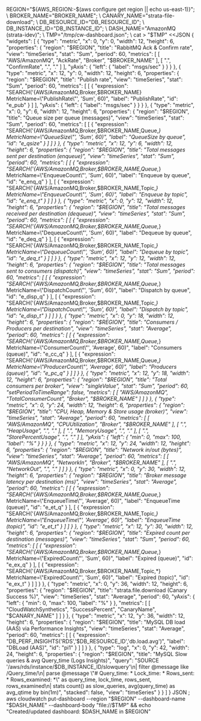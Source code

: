 REGION="${AWS_REGION:-$(aws configure get region || echo us-east-1)}"; \
BROKER_NAME="BROKER_NAME"; \
CANARY_NAME="strata-file-download"; \
DB_RESOURCE_ID="DB_RESOURCE_ID"; \
DB_INSTANCE_ID="DB_INSTANCE_ID"; \
DASH_NAME="AmazonMQ (strata-idev)"; \
TMP="/tmp/cw-dashboard.json"; \
cat > "$TMP" <<JSON
{
  "widgets": [
    {
      "type": "metric",
      "x": 0, "y": 0, "width": 12, "height": 6,
      "properties": {
        "region": "$REGION",
        "title": "RabbitMQ Ack & Confirm rate",
        "view": "timeSeries",
        "stat": "Sum",
        "period": 60,
        "metrics": [
          [ "AWS/AmazonMQ", "AckRate", "Broker", "$BROKER_NAME" ],
          [ ".", "ConfirmRate", ".", "." ]
        ],
        "yAxis": { "left": { "label": "msgs/sec" } }
      }
    },
    {
      "type": "metric",
      "x": 12, "y": 0, "width": 12, "height": 6,
      "properties": {
        "region": "$REGION",
        "title": "Publish rate",
        "view": "timeSeries",
        "stat": "Sum",
        "period": 60,
        "metrics": [
          [ { "expression": "SEARCH('{AWS/AmazonMQ,Broker,$BROKER_NAME} MetricName=\\"PublishRate\\"', 'Sum', 60)", "label": "PublishRate", "id": "e_pub" } ]
        ],
        "yAxis": { "left": { "label": "msgs/sec" } }
      }
    },
    {
      "type": "metric",
      "x": 0, "y": 6, "width": 12, "height": 6,
      "properties": {
        "region": "$REGION",
        "title": "Queue size per queue (messages)",
        "view": "timeSeries",
        "stat": "Sum",
        "period": 60,
        "metrics": [
          [ { "expression": "SEARCH('{AWS/AmazonMQ,Broker,$BROKER_NAME,Queue,*} MetricName=\\"QueueSize\\"', 'Sum', 60)", "label": "QueueSize by queue", "id": "e_qsize" } ]
        ]
      }
    },
    {
      "type": "metric",
      "x": 12, "y": 6, "width": 12, "height": 6,
      "properties": {
        "region": "$REGION",
        "title": "Total messages sent per destination (enqueue)",
        "view": "timeSeries",
        "stat": "Sum",
        "period": 60,
        "metrics": [
          [ { "expression": "SEARCH('{AWS/AmazonMQ,Broker,$BROKER_NAME,Queue,*} MetricName=\\"EnqueueCount\\"', 'Sum', 60)", "label": "Enqueue by queue", "id": "e_enq_q" } ],
          [ { "expression": "SEARCH('{AWS/AmazonMQ,Broker,$BROKER_NAME,Topic,*} MetricName=\\"EnqueueCount\\"', 'Sum', 60)", "label": "Enqueue by topic", "id": "e_enq_t" } ]
        ]
      }
    },
    {
      "type": "metric",
      "x": 0, "y": 12, "width": 12, "height": 6,
      "properties": {
        "region": "$REGION",
        "title": "Total messages received per destination (dequeue)",
        "view": "timeSeries",
        "stat": "Sum",
        "period": 60,
        "metrics": [
          [ { "expression": "SEARCH('{AWS/AmazonMQ,Broker,$BROKER_NAME,Queue,*} MetricName=\\"DequeueCount\\"', 'Sum', 60)", "label": "Dequeue by queue", "id": "e_deq_q" } ],
          [ { "expression": "SEARCH('{AWS/AmazonMQ,Broker,$BROKER_NAME,Topic,*} MetricName=\\"DequeueCount\\"', 'Sum', 60)", "label": "Dequeue by topic", "id": "e_deq_t" } ]
        ]
      }
    },
    {
      "type": "metric",
      "x": 12, "y": 12, "width": 12, "height": 6,
      "properties": {
        "region": "$REGION",
        "title": "Total messages sent to consumers (dispatch)",
        "view": "timeSeries",
        "stat": "Sum",
        "period": 60,
        "metrics": [
          [ { "expression": "SEARCH('{AWS/AmazonMQ,Broker,$BROKER_NAME,Queue,*} MetricName=\\"DispatchCount\\"', 'Sum', 60)", "label": "Dispatch by queue", "id": "e_disp_q" } ],
          [ { "expression": "SEARCH('{AWS/AmazonMQ,Broker,$BROKER_NAME,Topic,*} MetricName=\\"DispatchCount\\"', 'Sum', 60)", "label": "Dispatch by topic", "id": "e_disp_t" } ]
        ]
      }
    },
    {
      "type": "metric",
      "x": 0, "y": 18, "width": 12, "height": 6,
      "properties": {
        "region": "$REGION",
        "title": "Consumers / Producers per destination",
        "view": "timeSeries",
        "stat": "Average",
        "period": 60,
        "metrics": [
          [ { "expression": "SEARCH('{AWS/AmazonMQ,Broker,$BROKER_NAME,Queue,*} MetricName=\\"ConsumerCount\\"', 'Average', 60)", "label": "Consumers (queue)", "id": "e_cc_q" } ],
          [ { "expression": "SEARCH('{AWS/AmazonMQ,Broker,$BROKER_NAME,Queue,*} MetricName=\\"ProducerCount\\"', 'Average', 60)", "label": "Producers (queue)", "id": "e_pc_q" } ]
        ]
      }
    },
    {
      "type": "metric",
      "x": 12, "y": 18, "width": 12, "height": 6,
      "properties": {
        "region": "$REGION",
        "title": "Total consumers per broker",
        "view": "singleValue",
        "stat": "Sum",
        "period": 60,
        "setPeriodToTimeRange": false,
        "metrics": [
          [ "AWS/AmazonMQ", "TotalConsumerCount", "Broker", "$BROKER_NAME" ]
        ]
      }
    },
    {
      "type": "metric",
      "x": 0, "y": 24, "width": 12, "height": 6,
      "properties": {
        "region": "$REGION",
        "title": "CPU, Heap, Memory & Store usage (broker)",
        "view": "timeSeries",
        "stat": "Average",
        "period": 60,
        "metrics": [
          [ "AWS/AmazonMQ", "CPUUtilization", "Broker", "$BROKER_NAME" ],
          [ ".", "HeapUsage", ".", "." ],
          [ ".", "MemoryUsage", ".", "." ],
          [ ".", "StorePercentUsage", ".", "." ]
        ],
        "yAxis": { "left": { "min": 0, "max": 100, "label": "%" } }
      }
    },
    {
      "type": "metric",
      "x": 12, "y": 24, "width": 12, "height": 6,
      "properties": {
        "region": "$REGION",
        "title": "Network in/out (bytes)",
        "view": "timeSeries",
        "stat": "Average",
        "period": 60,
        "metrics": [
          [ "AWS/AmazonMQ", "NetworkIn", "Broker", "$BROKER_NAME" ],
          [ ".", "NetworkOut", ".", "." ]
        ]
      }
    },
    {
      "type": "metric",
      "x": 0, "y": 30, "width": 12, "height": 6,
      "properties": {
        "region": "$REGION",
        "title": "Broker message latency per destination (ms)",
        "view": "timeSeries",
        "stat": "Average",
        "period": 60,
        "metrics": [
          [ { "expression": "SEARCH('{AWS/AmazonMQ,Broker,$BROKER_NAME,Queue,*} MetricName=\\"EnqueueTime\\"', 'Average', 60)", "label": "EnqueueTime (queue)", "id": "e_et_q" } ],
          [ { "expression": "SEARCH('{AWS/AmazonMQ,Broker,$BROKER_NAME,Topic,*} MetricName=\\"EnqueueTime\\"', 'Average', 60)", "label": "EnqueueTime (topic)", "id": "e_et_t" } ]
        ]
      }
    },
    {
      "type": "metric",
      "x": 12, "y": 30, "width": 12, "height": 6,
      "properties": {
        "region": "$REGION",
        "title": "Expired count per destination (messages)",
        "view": "timeSeries",
        "stat": "Sum",
        "period": 60,
        "metrics": [
          [ { "expression": "SEARCH('{AWS/AmazonMQ,Broker,$BROKER_NAME,Queue,*} MetricName=\\"ExpiredCount\\"', 'Sum', 60)", "label": "Expired (queue)", "id": "e_ex_q" } ],
          [ { "expression": "SEARCH('{AWS/AmazonMQ,Broker,$BROKER_NAME,Topic,*} MetricName=\\"ExpiredCount\\"', 'Sum', 60)", "label": "Expired (topic)", "id": "e_ex_t" } ]
        ]
      }
    },
    {
      "type": "metric",
      "x": 0, "y": 36, "width": 12, "height": 6,
      "properties": {
        "region": "$REGION",
        "title": "strata.file.download (Canary Success %)",
        "view": "timeSeries",
        "stat": "Average",
        "period": 60,
        "yAxis": { "left": { "min": 0, "max": 100, "label": "%" } },
        "metrics": [
          [ "CloudWatchSynthetics", "SuccessPercent", "CanaryName", "$CANARY_NAME" ]
        ]
      }
    },
    {
      "type": "metric",
      "x": 12, "y": 36, "width": 12, "height": 6,
      "properties": {
        "region": "$REGION",
        "title": "MySQL DB load (AAS) via Performance Insights",
        "view": "timeSeries",
        "stat": "Average",
        "period": 60,
        "metrics": [
          [ { "expression": "DB_PERF_INSIGHTS('RDS','$DB_RESOURCE_ID','db.load.avg')", "label": "DBLoad (AAS)", "id": "pi1" } ]
        ]
      }
    },
    {
      "type": "log",
      "x": 0, "y": 42, "width": 24, "height": 6,
      "properties": {
        "region": "$REGION",
        "title": "MySQL Slow queries & avg Query_time (Logs Insights)",
        "query": "SOURCE '/aws/rds/instance/$DB_INSTANCE_ID/slowquery'\\n| filter @message like /Query_time/\\n| parse @message \\"# Query_time: * Lock_time: * Rows_sent: * Rows_examined: *\\" as query_time, lock_time, rows_sent, rows_examined\\n| stats count() as slow_queries, avg(query_time) as avg_qtime by bin(1m)",
        "stacked": false,
        "view": "timeSeries"
      }
    }
  ]
}
JSON
; aws cloudwatch put-dashboard --region "$REGION" --dashboard-name "$DASH_NAME" --dashboard-body "file://$TMP" && echo "Created/updated dashboard: $DASH_NAME in $REGION"
